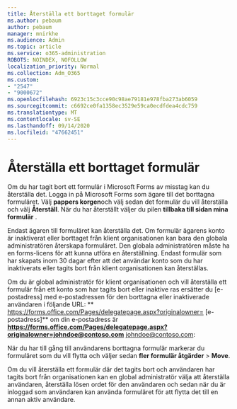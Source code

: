 ```yaml
---
title: Återställa ett borttaget formulär
ms.author: pebaum
author: pebaum
manager: mnirkhe
ms.audience: Admin
ms.topic: article
ms.service: o365-administration
ROBOTS: NOINDEX, NOFOLLOW
localization_priority: Normal
ms.collection: Adm_O365
ms.custom:
- "2547"
- "9000672"
ms.openlocfilehash: 6923c15c3cce90c98ae79181e978fba273ab6059
ms.sourcegitcommit: c6692ce0fa1358ec3529e59ca0ecdfdea4cdc759
ms.translationtype: MT
ms.contentlocale: sv-SE
ms.lasthandoff: 09/14/2020
ms.locfileid: "47662451"
---
```

# <a name="restore-a-deleted-form"></a>Återställa ett borttaget formulär

Om du har tagit bort ett formulär i Microsoft Forms av misstag kan du återställa det. Logga in på Microsoft Forms som ägare till det borttagna formuläret. Välj **pappers korgen**och välj sedan det formulär du vill återställa och välj **Återställ**. När du har återställt väljer du pilen **tillbaka till sidan mina formulär** .

Endast ägaren till formuläret kan återställa det. Om formulär ägarens konto är inaktiverat eller borttaget från klient organisationen kan bara den globala administratören återskapa formuläret. Den globala administratören måste ha en forms-licens för att kunna utföra en återställning. Endast formulär som har skapats inom 30 dagar efter att det användar konto som du har inaktiverats eller tagits bort från klient organisationen kan återställas.

Om du är global administratör för klient organisationen och vill återställa ett formulär från ett konto som har tagits bort eller inaktive ras ersätter du [e-postadress] med e-postadressen för den borttagna eller inaktiverade användaren i följande URL: ** https://forms.office.com/Pages/delegatepage.aspx?originalowner= [e-postadress]** om din e-postadress är **https://forms.office.com/Pages/delegatepage.aspx?originalowner=johndoe@contoso.com** johndoe@contoso.com: 

När du har till gång till användarens borttagna formulär markerar du formuläret som du vill flytta och väljer sedan **fler formulär åtgärder**  >  **Move**.

Om du vill återställa ett formulär där det tagits bort och användaren har tagits bort från organisationen kan en global administratör välja att återställa användaren, återställa lösen ordet för den användaren och sedan när du är inloggad som användaren kan använda formuläret för att flytta det till en annan aktiv användare. 